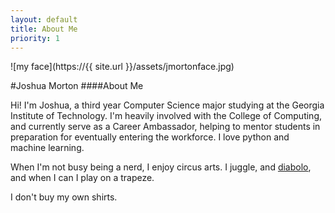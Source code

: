 ```yaml
---
layout: default
title: About Me
priority: 1
---
```


![my face](https://{{ site.url }}/assets/jmortonface.jpg)

#Joshua Morton
####About Me

Hi! I'm Joshua, a third year Computer Science major studying at the Georgia Institute of Technology. I'm heavily involved with the College of Computing, and currently serve as a Career Ambassador, helping to mentor students in preparation for eventually entering the workforce. I love python and machine learning.

When I'm not busy being a nerd, I enjoy circus arts. I juggle, and [diabolo](https://www.youtube.com/watch?v=GLjUsD_ymWw), and when I can I play on a trapeze.

I don't buy my own shirts.